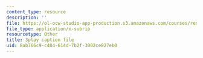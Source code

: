 ```yaml
---
content_type: resource
description: ''
file: https://ol-ocw-studio-app-production.s3.amazonaws.com/courses/res-6-006-video-demonstrations-in-lasers-and-optics-spring-2008/8ab766c9c484614d7b2f3002ce827eb0_EBVNbRN805o.srt
file_type: application/x-subrip
resourcetype: Other
title: 3play caption file
uid: 8ab766c9-c484-614d-7b2f-3002ce827eb0
---
```

